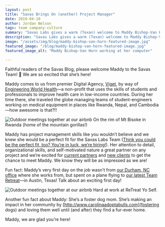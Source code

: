 ```yaml
---
layout: post
title: "Savas Brings On (another) Project Manager"
date: 2019-04-10
author: Jordan Nelson
tags: team company-culture
summary: "Savas Labs gives a warm (Texan) welcome to Maddy Bishop-Van Horn joining the team as a project manager."
description: "Savas Labs gives a warm (Texan) welcome to Maddy Bishop-Van Horn joining the team as a project manager."
image: "/assets/img/blog/maddy-bishop-van-horn-featured-image.jpg"
featured_image: "/blog/maddy-bishop-van-horn-featured-image.jpg"
featured_image_alt: "Maddy Bishop-Van Horn working at her computer"

---
```


Faithful readers of the Savas Blog, please welcome Maddy to the Savas Team! :wave: We are so excited that she’s here!

Maddy comes to us from premier Digital Agency, [Viget](https://viget.com), by way of [Engineering World Health](https://ewh.org)—a non-profit that uses the skills of students and professionals to improve health care in low-income countries. During her time there, she traveled the globe managing teams of student-engineers working on medical equipment in places like Rwanda, Nepal, and Cambodia—how awesome is that?!!

<div class="blog-image-large">
<img alt="Outdoor meetings together at our airbnb" src="/assets/img/blog/maddy-rwanda-mt-bisoke.jpg">
 <span class="caption">On the rim of Mt Bisoke in Rwanda (home of the mountain gorillas!)</span>
</div>

Maddy has project management skills like you wouldn’t believe and we knew she would be a perfect fit for the Savas Labs Team ([Think you could be the perfect fit, too? You’re in luck, we’re hiring!](https://savaslabs.com/careers/)). Her attention to detail, organizational skills, and self-motivated nature a great partner on any project and we’re excited for [current partners](https://savaslabs.com/results/) and [new clients](https://savaslabs.com/services/) to get the chance to meet Maddy. We know they will be as impressed as we are!

Fun fact: Maddy’s very first day on the job wasn’t from [our Durham, NC office](https://savaslabs.com/contact/) where she works from, but spent on a plane flying to [our latest Team Retreat](https://savaslabs.com/2019/04/08/savas-retreat-yo-self.html)—in Austin, Texas! Talk about an exciting first day!

<div class="blog-image-large">
<img alt="Outdoor meetings together at our airbnb" src="/assets/img/blog/maddy-austin-retreat.jpg">
 <span class="caption">Hard at work at ReTreat Yo Self.</span>
</div>

Another fun fact about Maddy: She’s a foster dog mom. She’s making an impact in her community by [http://www.carolinaadoptabulls.com](fostering dogs) and loving them well until (and after) they find a fur-ever home.

Maddy, we are glad you’re here!